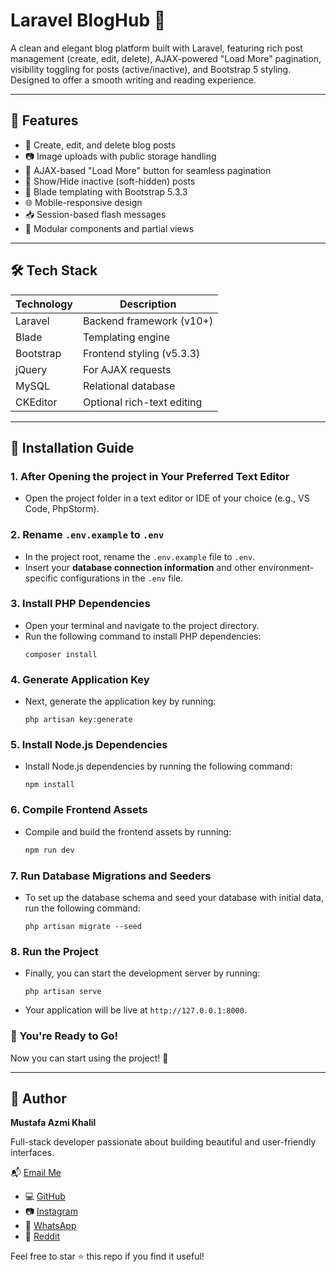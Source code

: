 # Laravel BlogHub 📝

A clean and elegant blog platform built with Laravel, featuring rich post management (create, edit, delete), AJAX-powered "Load More" pagination, visibility toggling for posts (active/inactive), and Bootstrap 5 styling. Designed to offer a smooth writing and reading experience.

---

## 🚀 Features

- 📝 Create, edit, and delete blog posts
- 📷 Image uploads with public storage handling
- 🔄 AJAX-based "Load More" button for seamless pagination
- 👻 Show/Hide inactive (soft-hidden) posts
- 📄 Blade templating with Bootstrap 5.3.3
- 🌐 Mobile-responsive design
- 📥 Session-based flash messages
- 🧩 Modular components and partial views

---

## 🛠️ Tech Stack

| Technology | Description |
|------------|-------------|
| Laravel    | Backend framework (v10+) |
| Blade      | Templating engine |
| Bootstrap  | Frontend styling (v5.3.3) |
| jQuery     | For AJAX requests |
| MySQL      | Relational database |
| CKEditor   | Optional rich-text editing |

---

## 🚀 Installation Guide

### 1. After Opening the project in Your Preferred Text Editor
   - Open the project folder in a text editor or IDE of your choice (e.g., VS Code, PhpStorm).

### 2. Rename `.env.example` to `.env`
   - In the project root, rename the `.env.example` file to `.env`.
   - Insert your **database connection information** and other environment-specific configurations in the `.env` file.

### 3. Install PHP Dependencies
   - Open your terminal and navigate to the project directory.
   - Run the following command to install PHP dependencies:
     ```
     composer install
     ```

### 4. Generate Application Key
   - Next, generate the application key by running:
     ```
     php artisan key:generate
     ```

### 5. Install Node.js Dependencies
   - Install Node.js dependencies by running the following command:
     ```
     npm install
     ```

### 6. Compile Frontend Assets
   - Compile and build the frontend assets by running:
     ```bash
     npm run dev
     ```

### 7. Run Database Migrations and Seeders
   - To set up the database schema and seed your database with initial data, run the following command:
     ```
     php artisan migrate --seed
     ```

### 8. Run the Project
   - Finally, you can start the development server by running:
     ```
     php artisan serve
     ```
   - Your application will be live at `http://127.0.0.1:8000`.

### 🎉 You're Ready to Go!
Now you can start using the project! 🎉

---

## 📧 Author

**Mustafa Azmi Khalil**

Full-stack developer passionate about building beautiful and user-friendly interfaces.  

📬 [Email Me](mailto:mustafa.azmi.khalil@gmail.com)

- 💻 [GitHub](https://github.com/Mustafa21102005)
- 📷 [Instagram](https://www.instagram.com/rexl.05)
- 💬 [WhatsApp](https://wa.me/966545117570)
- 👾 [Reddit](https://www.reddit.com/user/mustafa_azmi)

Feel free to star ⭐ this repo if you find it useful!
